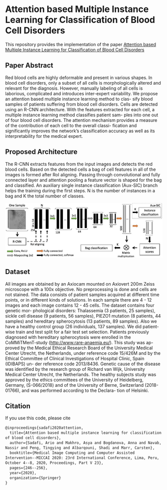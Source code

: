 # Attention based Multiple Instance Learning for Classification of Blood Cell Disorders
This repository provides the implementation of the paper [Attention based Multiple Instance Learning for Classification of Blood Cell Disorders](https://link.springer.com/chapter/10.1007/978-3-030-59722-1_24)

## Paper Abstract
Red blood cells are highly deformable and present in various shapes. In blood cell disorders, only a subset of all cells is morphologically altered and relevant for the diagnosis. However, manually labeling of all cells is laborious, complicated and introduces inter-expert variability. We propose an attention based multiple instance learning method to clas- sify blood samples of patients suffering from blood cell disorders. Cells are detected using an R-CNN architecture. With the features extracted for each cell, a multiple instance learning method classifies patient sam- ples into one out of four blood cell disorders. The attention mechanism provides a measure of the contribution of each cell to the overall classi- fication and significantly improves the network’s classification accuracy as well as its interpretability for the medical expert.

## Proposed Architecture
The R-CNN extracts features from the input images and detects the red blood cells. Based on the detected cells a bag of cell features in all of the images is formed after RoI aligning. Passing through convolutional and fully connected layer and attention pooling a feature vector is shaped for the bag and classified. An auxiliary single instance classification (Aux-SIC) branch helps the training during the first steps. N is the number of instances in a bag and K the total number of classes.
<p align="center">
<img src="Figure/attmil.jpg"  width="600" />
</p>

## Dataset
All images are obtained by an Axiocam mounted on Axiovert 200m Zeiss microscope with a 100x objective. No preprocessing is done and cells are not stained. The data consists of patient samples acquired at different time points, or in different kinds of solutions. In each sample there are 4 - 12 images and each image contains 12 - 45 cells. The dataset contains four genetic mor- phological disorders: Thalassemia (3 patients, 25 samples), sickle cell disease (9 patients, 56 samples), PIEZO1 mutation (8 patients, 44 samples) and hereditary spherocytosis (13 patients, 89 samples). Also we have a healthy control group (26 individuals, 137 samples). We did patient-wise train and test split for a fair test set selection.
Patients previously diagnosed with hereditary spherocytosis were enrolled in the CoMMiTMenT-study (http://www.rare-anaemia.eu/). This study was ap- proved by the Medical Ethical Research Board of the University Medical Center Utrecht, the Netherlands, under reference code 15/426M and by the Ethical Committee of Clinical Investigations of Hospital Clinic, Spain (IDIBAPS) un- der reference code 2013/8436. Genetic cause of the disease was identified by the research group of Richard van Wijk, University Medical Center Utrecht, the Netherlands. The healthy subjects study was approved by the ethics committees of the University of Heidelberg, Germany, (S-066/2018) and of the University of Berne, Switzerland (2018-01766), and was performed according to the Declara- tion of Helsinki.

## Citation

If you use this code, please cite
```
@inproceedings{sadafi2020attention,
  title={Attention based multiple instance learning for classification of blood cell disorders},
  author={Sadafi, Ario and Makhro, Asya and Bogdanova, Anna and Navab, Nassir and Peng, Tingying and Albarqouni, Shadi and Marr, Carsten},
  booktitle={Medical Image Computing and Computer Assisted Intervention--MICCAI 2020: 23rd International Conference, Lima, Peru, October 4--8, 2020, Proceedings, Part V 23},
  pages={246--256},
  year={2020},
  organization={Springer}
}
```
